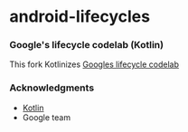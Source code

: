 # android-lifecycles

### Google's lifecycle codelab (Kotlin)
This fork Kotlinizes [Googles lifecycle codelab](https://github.com/googlecodelabs/android-lifecycles)

### Acknowledgments
- [Kotlin](https://github.com/JetBrains/kotlin)
- Google team

